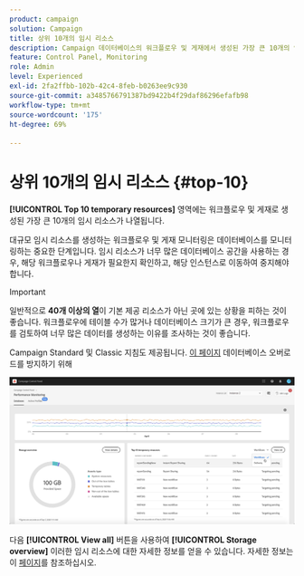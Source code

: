 ```yaml
---
product: campaign
solution: Campaign
title: 상위 10개의 임시 리소스
description: Campaign 데이터베이스의 워크플로우 및 게재에서 생성된 가장 큰 10개의 임시 리소스를 Campaign 컨트롤 패널에서 모니터링하는 방법을 알아봅니다.
feature: Control Panel, Monitoring
role: Admin
level: Experienced
exl-id: 2fa2ffbb-102b-42c4-8feb-b0263ee9c930
source-git-commit: a3485766791387bd9422b4f29daf86296efafb98
workflow-type: tm+mt
source-wordcount: '175'
ht-degree: 69%

---
```


# 상위 10개의 임시 리소스 {#top-10}

**[!UICONTROL Top 10 temporary resources]** 영역에는 워크플로우 및 게재로 생성된 가장 큰 10개의 임시 리소스가 나열됩니다.

대규모 임시 리소스를 생성하는 워크플로우 및 게재 모니터링은 데이터베이스를 모니터링하는 중요한 단계입니다. 임시 리소스가 너무 많은 데이터베이스 공간을 사용하는 경우, 해당 워크플로우나 게재가 필요한지 확인하고, 해당 인스턴스로 이동하여 중지해야 합니다.

>[!IMPORTANT]
>
>일반적으로 **40개 이상의 열**&#x200B;이 기본 제공 리소스가 아닌 곳에 있는 상황을 피하는 것이 좋습니다. 워크플로우에 테이블 수가 많거나 데이터베이스 크기가 큰 경우, 워크플로우를 검토하여 너무 많은 데이터를 생성하는 이유를 조사하는 것이 좋습니다.
>
>Campaign Standard 및 Classic 지침도 제공됩니다. [이 페이지](database-preventing-overload.md) 데이터베이스 오버로드를 방지하기 위해

![](assets/database-top10.png)

다음 **[!UICONTROL View all]** 버튼을 사용하여 **[!UICONTROL Storage overview]** 이러한 임시 리소스에 대한 자세한 정보를 얻을 수 있습니다. 자세한 정보는 이 [페이지](database-storage-overview.md)를 참조하십시오.
